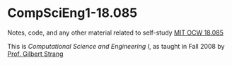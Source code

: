 # CompSciEng1-18.085

Notes, code, and any other material related to self-study [MIT OCW 18.085](https://ocw.mit.edu/courses/mathematics/18-085-computational-science-and-engineering-i-fall-2008/)

This is *Computational Science and Engineering I*, as taught in Fall 2008 by [Prof. Gilbert Strang](http://www-math.mit.edu/~gs/)
